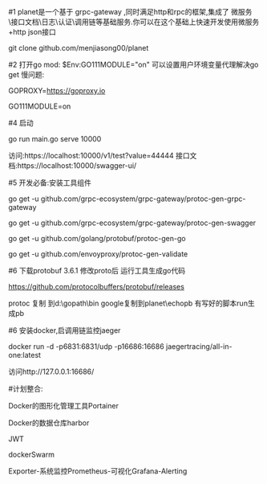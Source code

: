 
#1 planet是一个基于 grpc-gateway ,同时满足http和rpc的框架,集成了 微服务\接口文档\日志\认证\调用链等基础服务.你可以在这个基础上快速开发使用微服务+http json接口

git clone github.com/menjiasong00/planet

#2 打开go mod: $Env:GO111MODULE="on" 可以设置用户环境变量代理解决go get 慢问题:

GOPROXY=https://goproxy.io

GO111MODULE=on

#4 启动

go run main.go serve 10000

访问:https://localhost:10000/v1/test?value=44444
接口文档:https://localhost:10000/swagger-ui/

#5 开发必备:安装工具组件

go get -u github.com/grpc-ecosystem/grpc-gateway/protoc-gen-grpc-gateway

go get -u github.com/grpc-ecosystem/grpc-gateway/protoc-gen-swagger

go get -u github.com/golang/protobuf/protoc-gen-go

go get -u github.com/envoyproxy/protoc-gen-validate

#6 下载protobuf 3.6.1 修改proto后 运行工具生成go代码

https://github.com/protocolbuffers/protobuf/releases 

protoc 复制 到d:\gopath\bin  google复制到planet\echopb 有写好的脚本run生成pb

#6 安装docker,启调用链监控jaeger 

docker run -d -p6831:6831/udp -p16686:16686 jaegertracing/all-in-one:latest

访问http://127.0.0.1:16686/  



#计划整合:

Docker的图形化管理工具Portainer

Docker的数据仓库harbor

JWT

dockerSwarm

Exporter-系统监控Prometheus-可视化Grafana-Alerting



